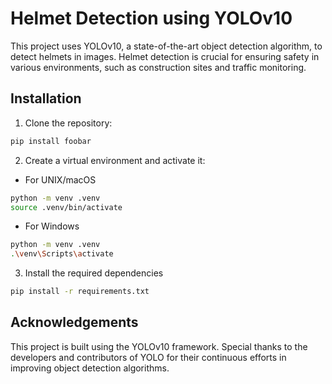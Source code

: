 # Helmet Detection using YOLOv10

This project uses YOLOv10, a state-of-the-art object detection algorithm, to detect helmets in images. Helmet detection is crucial for ensuring safety in various environments, such as construction sites and traffic monitoring.

## Installation
1. Clone the repository:

```bash
pip install foobar
```
2. Create a virtual environment and activate it:
* For UNIX/macOS
```bash
python -m venv .venv
source .venv/bin/activate
```

* For Windows
```bash
python -m venv .venv
.\venv\Scripts\activate
```
3. Install the required dependencies

```bash
pip install -r requirements.txt
```

## Acknowledgements
This project is built using the YOLOv10 framework. Special thanks to the developers and contributors of YOLO for their continuous efforts in improving object detection algorithms.
